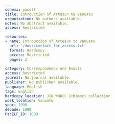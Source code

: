 ```yaml
---
schema: pacelf
title: Introuction of Artesun to Vanuatu
organization: No authors available.
notes: No abstract available.
access: Restricted

resources:
- name: Introuction of Artesun to Vanuatu
  url: '/docs/contact_for_access.txt'
  format: Hardcopy
  access: Restricted
  pages: 3
 
category: Correspondence and Emails
access: Restricted
journal: No journal available.
publisher: No publisher available. 
language: English 
tags: English 
hardcopy_location: JCU WHOCC Ichimori collection
work_location: Vanuatu
year: 1996
decade: 1990
PacELF_ID: 1803
---
```

